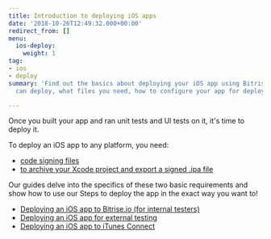 ```yaml
---
title: Introduction to deploying iOS apps
date: '2018-10-26T12:49:32.000+00:00'
redirect_from: []
menu:
  ios-deploy:
    weight: 1
tag:
- ios
- deploy
summary: 'Find out the basics about deploying your iOS app using Bitrise: where you
  can deploy, what files you need, how to configure your app for deployment. '

---
```

Once you built your app and ran unit tests and UI tests on it, it's time to deploy it.

To deploy an iOS app to any platform, you need:

* [code signing files](/code-signing/ios-code-signing/code-signing/)
* [to archive your Xcode project and export a signed .ipa file](/code-signing/ios-code-signing/create-signed-ipa-for-xcode/)

Our guides delve into the specifics of these two basic requirements and show how to use our Steps to deploy the app in the exact way you want to!

* [Deploying an iOS app to Bitrise.io (for internal testers)](/deploy/ios-deploy/deploying-an-ios-app-to-bitrise-io/)
* [Deploying an iOS app for external testing](/deploy/ios-deploy/deploying-an-ios-app-for-external-testing/)
* [Deploying an iOS app to iTunes Connect](/deploy/ios-deploy/deploying-an-ios-app-to-itunes-connect/)
